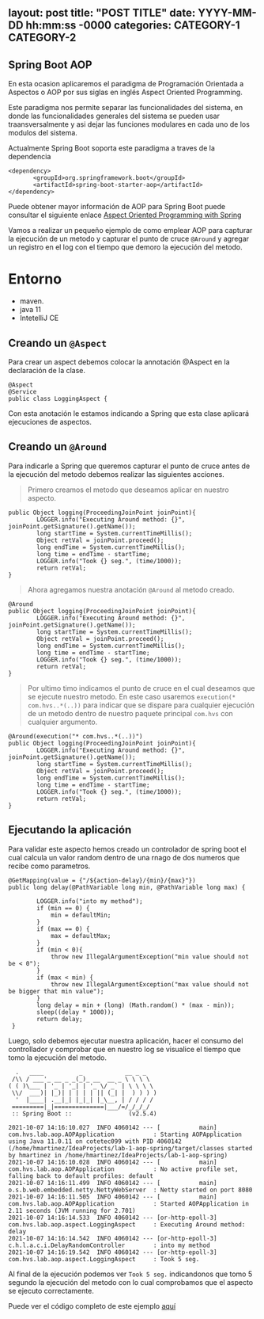 layout: post
title: "POST TITLE"
date: YYYY-MM-DD hh:mm:ss -0000
categories: CATEGORY-1 CATEGORY-2
--- 

## Spring Boot AOP

En esta ocasion aplicaremos el paradigma de Programación Orientada a Aspectos o AOP por sus siglas en inglés Aspect Oriented Programming.

Este paradigma nos permite separar las funcionalidades del sistema, en donde las funcionalidades generales del sistema se pueden usar traansversalmente y asi dejar las funciones modulares en cada uno de los modulos del sistema.

Actualmente Spring Boot soporta este paradigma a traves de la dependencia 
```
<dependency>
       <groupId>org.springframework.boot</groupId>
       <artifactId>spring-boot-starter-aop</artifactId>
</dependency>
```

Puede obtener mayor información de AOP para Spring Boot puede consultar el siguiente enlace  [Aspect Oriented Programming with Spring](https://docs.spring.io/spring-framework/docs/4.3.15.RELEASE/spring-framework-reference/html/aop.html)


Vamos a realizar un pequeño ejemplo de como emplear AOP para capturar la ejecución de un metodo y capturar el punto de cruce `@Around` y agregar un registro en el log con el tiempo que demoro la ejecución del metodo.


# Entorno
- maven.
-  java 11
- IntetelliJ CE


## Creando un `@Aspect`

Para crear un aspect debemos colocar la annotación @Aspect en la declaración de la clase.

```
@Aspect
@Service
public class LoggingAspect {
```

Con esta anotación le estamos indicando a Spring que esta clase aplicará ejecuciones de aspectos.


## Creando un `@Around`

Para indicarle a Spring que queremos capturar el punto de cruce antes de la ejecución del metodo debemos realizar las siguientes acciones.


> Primero creamos el metodo que deseamos aplicar en nuestro aspecto.

```
public Object logging(ProceedingJoinPoint joinPoint){
        LOGGER.info("Executing Around method: {}", joinPoint.getSignature().getName());
        long startTime = System.currentTimeMillis();
        Object retVal = joinPoint.proceed();
        long endTime = System.currentTimeMillis();
        long time = endTime - startTime;
        LOGGER.info("Took {} seg.", (time/1000));
        return retVal;
}
```


> Ahora agregamos nuestra anotación `@Around` al metodo creado.


```
@Around
public Object logging(ProceedingJoinPoint joinPoint){
        LOGGER.info("Executing Around method: {}", joinPoint.getSignature().getName());
        long startTime = System.currentTimeMillis();
        Object retVal = joinPoint.proceed();
        long endTime = System.currentTimeMillis();
        long time = endTime - startTime;
        LOGGER.info("Took {} seg.", (time/1000));
        return retVal;
}
```

> Por ultimo timo indicamos el punto de cruce en el cual deseamos que se ejecute nuestro metodo. En este caso usaremos `execution(* com.hvs..*(..))` para indicar que se dispare para cualquier ejecución de un metodo dentro de nuestro paquete principal `com.hvs` con cualquier argumento.

```
@Around(execution("* com.hvs..*(..))")
public Object logging(ProceedingJoinPoint joinPoint){
        LOGGER.info("Executing Around method: {}", joinPoint.getSignature().getName());
        long startTime = System.currentTimeMillis();
        Object retVal = joinPoint.proceed();
        long endTime = System.currentTimeMillis();
        long time = endTime - startTime;
        LOGGER.info("Took {} seg.", (time/1000));
        return retVal;
}
```

## Ejecutando la aplicación

Para validar este aspecto hemos creado un controlador de spring boot el cual calcula un valor random dentro de una rnago de dos numeros que recibe como parametros.

```
@GetMapping(value = {"/${action-delay}/{min}/{max}"})
public long delay(@PathVariable long min, @PathVariable long max) {

        LOGGER.info("into my method");
        if (min == 0) {
            min = defaultMin;
        }
        if (max == 0) {
            max = defaultMax;
        }
        if (min < 0){
            throw new IllegalArgumentException("min value should not be < 0");
        }
        if (max < min) {
            throw new IllegalArgumentException("max value should not be bigger that min value");
        }
        long delay = min + (long) (Math.random() * (max - min));
        sleep((delay * 1000));
        return delay;
 }
```

Luego, solo debemos ejecutar nuestra aplicación, hacer el consumo del controllador y comprobar que en nuestro log se visualice el tiempo que tomo la ejecución del metodo.

```
  .   ____          _            __ _ _
 /\\ / ___'_ __ _ _(_)_ __  __ _ \ \ \ \
( ( )\___ | '_ | '_| | '_ \/ _` | \ \ \ \
 \\/  ___)| |_)| | | | | || (_| |  ) ) ) )
  '  |____| .__|_| |_|_| |_\__, | / / / /
 =========|_|==============|___/=/_/_/_/
 :: Spring Boot ::                (v2.5.4)

2021-10-07 14:16:10.027  INFO 4060142 --- [           main] com.hvs.lab.aop.AOPApplication           : Starting AOPApplication using Java 11.0.11 on cotetec099 with PID 4060142 (/home/hmartinez/IdeaProjects/lab-1-aop-spring/target/classes started by hmartinez in /home/hmartinez/IdeaProjects/lab-1-aop-spring)
2021-10-07 14:16:10.028  INFO 4060142 --- [           main] com.hvs.lab.aop.AOPApplication           : No active profile set, falling back to default profiles: default
2021-10-07 14:16:11.499  INFO 4060142 --- [           main] o.s.b.web.embedded.netty.NettyWebServer  : Netty started on port 8080
2021-10-07 14:16:11.505  INFO 4060142 --- [           main] com.hvs.lab.aop.AOPApplication           : Started AOPApplication in 2.11 seconds (JVM running for 2.701)
2021-10-07 14:16:14.533  INFO 4060142 --- [or-http-epoll-3] com.hvs.lab.aop.aspect.LoggingAspect     : Executing Around method: delay
2021-10-07 14:16:14.542  INFO 4060142 --- [or-http-epoll-3] c.h.l.a.c.i.DelayRandomController        : into my method
2021-10-07 14:16:19.542  INFO 4060142 --- [or-http-epoll-3] com.hvs.lab.aop.aspect.LoggingAspect     : Took 5 seg.

```

Al final de la ejecución podemos ver `Took 5 seg.` indicandonos que tomo 5 segundo la ejecución del metodo con lo cual comprobamos que el aspecto se ejecuto correctamente.

Puede ver el código completo de este ejemplo [aquí](https://github.com/martinezhenry/lab-1-aop-spring)
